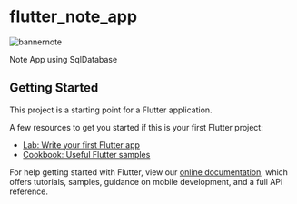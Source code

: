 # flutter_note_app

![bannernote](https://user-images.githubusercontent.com/71002261/127610218-7a2009b6-74fc-422c-ab56-afc78add7d3d.png)



Note App using SqlDatabase

## Getting Started

This project is a starting point for a Flutter application.

A few resources to get you started if this is your first Flutter project:

- [Lab: Write your first Flutter app](https://flutter.dev/docs/get-started/codelab)
- [Cookbook: Useful Flutter samples](https://flutter.dev/docs/cookbook)

For help getting started with Flutter, view our
[online documentation](https://flutter.dev/docs), which offers tutorials,
samples, guidance on mobile development, and a full API reference.
